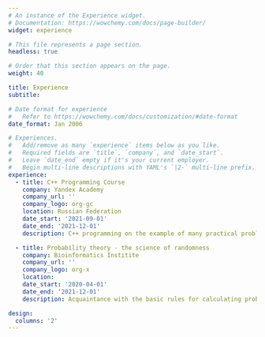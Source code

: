 ```yaml
---
# An instance of the Experience widget.
# Documentation: https://wowchemy.com/docs/page-builder/
widget: experience

# This file represents a page section.
headless: true

# Order that this section appears on the page.
weight: 40

title: Experience
subtitle:

# Date format for experience
#   Refer to https://wowchemy.com/docs/customization/#date-format
date_format: Jan 2006

# Experiences.
#   Add/remove as many `experience` items below as you like.
#   Required fields are `title`, `company`, and `date_start`.
#   Leave `date_end` empty if it's your current employer.
#   Begin multi-line descriptions with YAML's `|2-` multi-line prefix.
experience:
  - title: C++ Programming Course
    company: Yandex Academy
    company_url: ''
    company_logo: org-gc
    location: Russian Federation
    date_start: '2021-09-01'
    date_end: '2021-12-01'
    description: C++ programming on the example of many practical problems.

  - title: Probability theory - the science of randomness
    company: Bioinformatics Institite
    company_url: ''
    company_logo: org-x
    location: 
    date_start: '2020-04-01'
    date_end: '2021-12-01'
    description: Acquaintance with the basic rules for calculating probabilities, solving probabilistic problems, by mastering various methods.

design:
  columns: '2'
---
```

